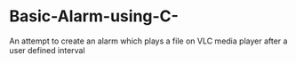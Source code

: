 # Basic-Alarm-using-C-
An attempt to create an alarm which plays a file on VLC media player after a user defined interval
